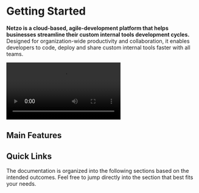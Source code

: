 <script setup>
import ListItem from '@theme/components/list/ListItem.vue'
import CardNav from '@theme/components/CardNav.vue'
</script>

# Getting Started

**Netzo is a cloud-based, agile-development platform that helps businesses streamline their custom internal tools development cycles.** Designed for organization-wide productivity and collaboration, it enables developers to code, deploy and share custom internal tools faster with all teams.

<div class="w-full">
  <video
    allowfullscreen
    controls
    class="w-full"
  >
    <source src="/netzo-overview.mp4" type="video/mp4">
  </video>
</div>

<!-- ## Quick Start

This guide skips over lengthy, technical descriptions for now, the goal here is to get you up and running quickly.

1. Head over to [app.netzo.io](https://app.netzo.io) and sign up to create a new account.
2. Click on the newly created workspace to navigate into it.
3. Click on the blue `Create` button to create a new project.
4. Navigate by clicking either the `Edit` or `Preview` buttons in the top right. -->

## Main Features

<ListItem
  text="<strong>Powered by Deno:</strong> Built on the next generation JavaScript and TypeScript runtime to boost DX."
  icon="i-logos-deno"
/>
<ListItem
  text="<strong>Full Node.js and NPM support:</strong> Import Node.js code and packages directly into your projects."
  icon="i-mdi-nodejs"
/>
<ListItem
  text="<strong>Serverless:</strong> Instantly deploy your code globally to the edge. No infrastructure to provision or manage."
  icon="i-fxemoji-lightningmood"
/>
<ListItem
  text="<strong>Native TypeScript:</strong> Use TypeScript without builds or complex setups. Enjoy auto-completion and type safety."
  icon="i-logos-typescript-icon"
/>

<ListItem
  text="<strong>URL imports and enhanced portability:</strong> Forget node_modules. Import code directly from versioned URLs without installation."
  icon="i-mdi-package-variant-closed"
/>
<ListItem
  text="<strong>Managed secrets:</strong> Keep secrets safe through an extra layer of security and re-use them fast when coding."
  icon="i-mdi-asterisk"
/>
<ListItem
  text="<strong>Code locally via the Netzo CLI:</strong> Code in your favorite IDE and deploy to the cloud using <code>netzo/cli</code> with no extra setup or tooling."
  icon="i-mdi-console"
/>
<ListItem
  text="<strong>Built-in toolbox of components and utilities:</strong> Import from <code>netzo</code>, a toolbox of components and utilities made to 10x your DX when developing software solutions."
  icon="i-mdi-toolbox"
/>
<ListItem
  text="<strongEU-based and GDPR compliant:</strong> We are based in the EU and fully compliant with GDPR. We embrace privacy and security by design."
  icon="i-emojione-flag-for-european-union"
/>

## Quick Links

The documentation is organized into the following sections based on the intended outcomes. Feel free to jump directly into the section that best fits your needs.

<ListItem
  text="<a href=/docs/examples/overview>Examples</a> are <strong>learning-oriented</strong> and ideal to get you started quickly (e.g. how to create projects)."
  icon="i-mdi-lightbulb"
/>
<ListItem
  text="<a href=/docs/guides/overview>Guides</a> are <strong>goal-oriented</strong> and ideal to help you achieve a specific goal (e.g. how to create a REST API)."
  icon="i-mdi-ray-start-arrow"
/>
<ListItem
  text="<a href=/docs/platform/overview>Platform</a> is <strong>understanding-oriented</strong> and ideal as an overview of the platform (e.g. overview of the platform)."
  icon="i-mdi-book-open-page-variant"
/>
<ListItem
  text="<a href=/docs/concepts/overview>Concepts</a> are <strong>information-oriented</strong> and ideal to grasp the main concepts (e.g. lists of all platform modules)."
  icon="i-mdi-format-list-bulleted"
/>
